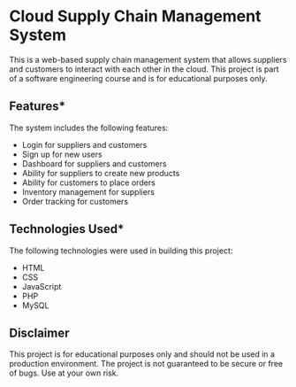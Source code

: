 # Cloud Supply Chain Management System

This is a web-based supply chain management system that allows suppliers and customers to interact with each other in the cloud. This project is part of a software engineering course and is for educational purposes only.

## Features*

The system includes the following features:

- Login for suppliers and customers
- Sign up for new users
- Dashboard for suppliers and customers
- Ability for suppliers to create new products
- Ability for customers to place orders
- Inventory management for suppliers
- Order tracking for customers

## Technologies Used*

The following technologies were used in building this project:

- HTML
- CSS
- JavaScript
- PHP
- MySQL

## Disclaimer

This project is for educational purposes only and should not be used in a production environment. The project is not guaranteed to be secure or free of bugs. Use at your own risk.

